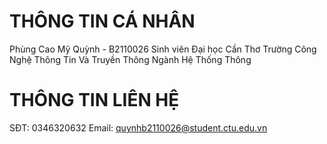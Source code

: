 # THÔNG TIN CÁ NHÂN
Phùng Cao Mỹ Quỳnh - B2110026
Sinh viên Đại học Cần Thơ 
Trường Công Nghệ Thông Tin Và Truyền Thông
Ngành Hệ Thống Thông 
# THÔNG TIN LIÊN HỆ
SĐT: 0346320632
Email: quynhb2110026@student.ctu.edu.vn
